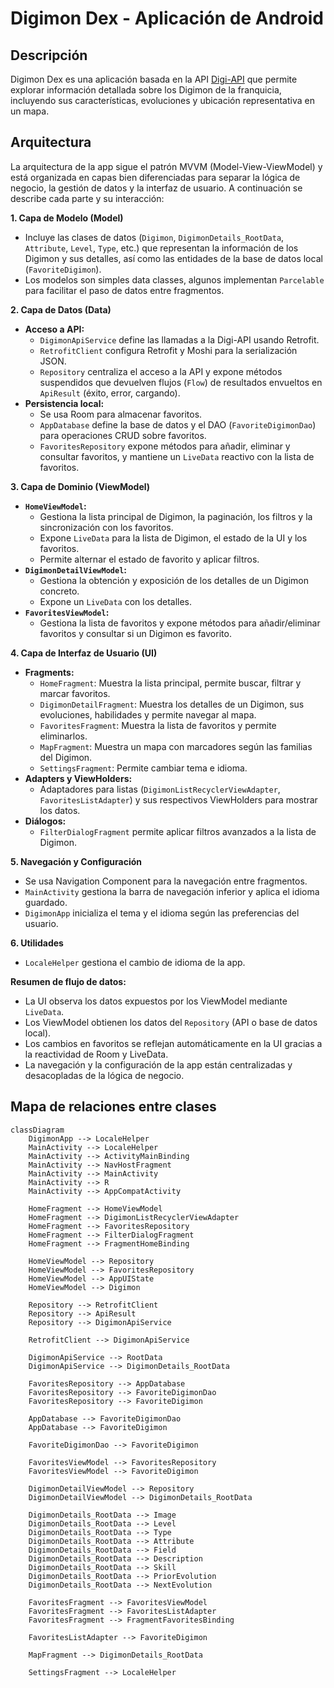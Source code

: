 # Digimon Dex - Aplicación de Android  

## Descripción  
Digimon Dex es una aplicación basada en la API [Digi-API](https://digi-api.com/) que permite explorar información detallada sobre los Digimon de la franquicia, incluyendo sus características, evoluciones y ubicación representativa en un mapa.  

## Arquitectura
La arquitectura de la app sigue el patrón MVVM (Model-View-ViewModel) y está organizada en capas bien diferenciadas para separar la lógica de negocio, la gestión de datos y la interfaz de usuario. 
A continuación se describe cada parte y su interacción:

**1. Capa de Modelo (Model)**
- Incluye las clases de datos (`Digimon`, `DigimonDetails_RootData`, `Attribute`, `Level`, `Type`, etc.) que representan la información de los Digimon y sus detalles, así como las entidades de la base de datos local (`FavoriteDigimon`).
- Los modelos son simples data classes, algunos implementan `Parcelable` para facilitar el paso de datos entre fragmentos.

**2. Capa de Datos (Data)**
- **Acceso a API:**  
  - `DigimonApiService` define las llamadas a la Digi-API usando Retrofit.
  - `RetrofitClient` configura Retrofit y Moshi para la serialización JSON.
  - `Repository` centraliza el acceso a la API y expone métodos suspendidos que devuelven flujos (`Flow`) de resultados envueltos en `ApiResult` (éxito, error, cargando).
- **Persistencia local:**  
  - Se usa Room para almacenar favoritos.  
  - `AppDatabase` define la base de datos y el DAO (`FavoriteDigimonDao`) para operaciones CRUD sobre favoritos.
  - `FavoritesRepository` expone métodos para añadir, eliminar y consultar favoritos, y mantiene un `LiveData` reactivo con la lista de favoritos.

**3. Capa de Dominio (ViewModel)**
- **`HomeViewModel`:**  
  - Gestiona la lista principal de Digimon, la paginación, los filtros y la sincronización con los favoritos.
  - Expone `LiveData` para la lista de Digimon, el estado de la UI y los favoritos.
  - Permite alternar el estado de favorito y aplicar filtros.
- **`DigimonDetailViewModel`:**  
  - Gestiona la obtención y exposición de los detalles de un Digimon concreto.
  - Expone un `LiveData` con los detalles.
- **`FavoritesViewModel`:**  
  - Gestiona la lista de favoritos y expone métodos para añadir/eliminar favoritos y consultar si un Digimon es favorito.

**4. Capa de Interfaz de Usuario (UI)**
- **Fragments:**  
  - `HomeFragment`: Muestra la lista principal, permite buscar, filtrar y marcar favoritos.
  - `DigimonDetailFragment`: Muestra los detalles de un Digimon, sus evoluciones, habilidades y permite navegar al mapa.
  - `FavoritesFragment`: Muestra la lista de favoritos y permite eliminarlos.
  - `MapFragment`: Muestra un mapa con marcadores según las familias del Digimon.
  - `SettingsFragment`: Permite cambiar tema e idioma.
- **Adapters y ViewHolders:**  
  - Adaptadores para listas (`DigimonListRecyclerViewAdapter`, `FavoritesListAdapter`) y sus respectivos ViewHolders para mostrar los datos.
- **Diálogos:**  
  - `FilterDialogFragment` permite aplicar filtros avanzados a la lista de Digimon.

**5. Navegación y Configuración**
- Se usa Navigation Component para la navegación entre fragmentos.
- `MainActivity` gestiona la barra de navegación inferior y aplica el idioma guardado.
- `DigimonApp` inicializa el tema y el idioma según las preferencias del usuario.

**6. Utilidades**
- `LocaleHelper` gestiona el cambio de idioma de la app.

**Resumen de flujo de datos:**
- La UI observa los datos expuestos por los ViewModel mediante `LiveData`.
- Los ViewModel obtienen los datos del `Repository` (API o base de datos local).
- Los cambios en favoritos se reflejan automáticamente en la UI gracias a la reactividad de Room y LiveData.
- La navegación y la configuración de la app están centralizadas y desacopladas de la lógica de negocio.

## Mapa de relaciones entre clases
```mermaid
classDiagram
    DigimonApp --> LocaleHelper
    MainActivity --> LocaleHelper
    MainActivity --> ActivityMainBinding
    MainActivity --> NavHostFragment
    MainActivity --> MainActivity
    MainActivity --> R
    MainActivity --> AppCompatActivity

    HomeFragment --> HomeViewModel
    HomeFragment --> DigimonListRecyclerViewAdapter
    HomeFragment --> FavoritesRepository
    HomeFragment --> FilterDialogFragment
    HomeFragment --> FragmentHomeBinding

    HomeViewModel --> Repository
    HomeViewModel --> FavoritesRepository
    HomeViewModel --> AppUIState
    HomeViewModel --> Digimon

    Repository --> RetrofitClient
    Repository --> ApiResult
    Repository --> DigimonApiService

    RetrofitClient --> DigimonApiService

    DigimonApiService --> RootData
    DigimonApiService --> DigimonDetails_RootData

    FavoritesRepository --> AppDatabase
    FavoritesRepository --> FavoriteDigimonDao
    FavoritesRepository --> FavoriteDigimon

    AppDatabase --> FavoriteDigimonDao
    AppDatabase --> FavoriteDigimon

    FavoriteDigimonDao --> FavoriteDigimon

    FavoritesViewModel --> FavoritesRepository
    FavoritesViewModel --> FavoriteDigimon

    DigimonDetailViewModel --> Repository
    DigimonDetailViewModel --> DigimonDetails_RootData

    DigimonDetails_RootData --> Image
    DigimonDetails_RootData --> Level
    DigimonDetails_RootData --> Type
    DigimonDetails_RootData --> Attribute
    DigimonDetails_RootData --> Field
    DigimonDetails_RootData --> Description
    DigimonDetails_RootData --> Skill
    DigimonDetails_RootData --> PriorEvolution
    DigimonDetails_RootData --> NextEvolution

    FavoritesFragment --> FavoritesViewModel
    FavoritesFragment --> FavoritesListAdapter
    FavoritesFragment --> FragmentFavoritesBinding

    FavoritesListAdapter --> FavoriteDigimon

    MapFragment --> DigimonDetails_RootData

    SettingsFragment --> LocaleHelper


